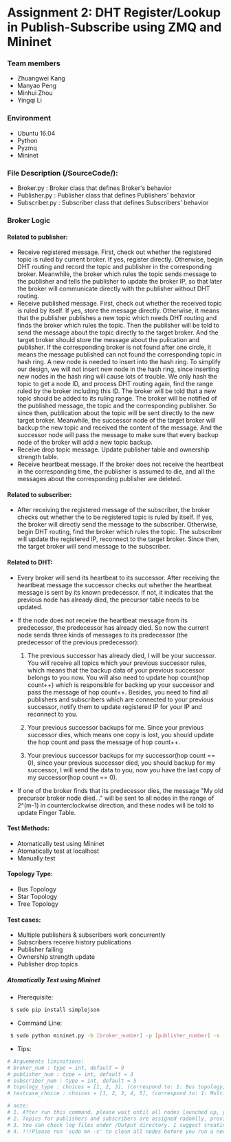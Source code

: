 # Assignment 2: DHT Register/Lookup in Publish-Subscribe using ZMQ and Mininet

### Team members

 - Zhuangwei Kang
 - Manyao Peng
 - Minhui Zhou
 - Yingqi Li

### Environment
  - Ubuntu 16.04
  - Python
  - Pyzmq
  - Mininet
  
### File Description (/SourceCode/):
  - Broker.py : Broker class that defines  Broker's behavior
  - Publisher.py : Publisher class that defines Publishers' behavior
  - Subscriber.py : Subscriber class that defines Subscribers' behavior
  
### Broker Logic
#### Related to publisher:  
 - Receive registered message. First, check out whether the registered topic is ruled by current broker. If yes, register directly. Otherwise, begin DHT routing and record the topic and publisher in the corresponding broker. Meanwhile, the broker which rules the topic sends message to the publisher and tells the publisher to update the broker IP, so that later the broker will communicate directly with the publisher without DHT routing.
 - Receive published message. First, check out whether the received topic is ruled by itself. If yes, store the message directly. Otherwise, it means that the publisher publishes a new topic which needs DHT routing and finds the broker which rules the topic. Then the publisher will be told to send the message about the topic directly to the target broker. And the target broker should store the message about the pulication and publisher. If the corresponding broker is not found after one circle, it means the message published can not found the corresponding topic in hash ring. A new node is needed to insert into the hash ring. To simplify our design, we will not insert new node in the hash ring, since inserting new nodes in the hash ring will cause lots of trouble. We only hash the topic to get a node ID, and process DHT routing again, find the range ruled by the broker including this ID. The broker will be told that a new topic should be added to its ruling range. The broker will be notified of the published message, the topic and the corresponding publisher. So since then, publication about the topic will be sent directly to the new target broker. Meanwhile, the successor node of the target broker will backup the new topic and received the content of the message. And the successor node will pass the message to make sure that every backup node of the broker will add a new topic backup.
 - Receive drop topic message. Update publisher table and ownership strength table.
 - Receive heartbeat message. If the broker does not receive the heartbeat in the corresponding time, the publisher is assumed to die, and all the messages about the corresponding publisher are deleted.
 
#### Related to subscriber:
 - After receiving the registered message of the subscriber, the broker checks out whether the to be registered topic is ruled by itself. If yes, the broker will directly send the message to the subscriber. Otherwise, begin DHT routing, find the broker which rules the topic. The subscriber will update the registered IP, reconnect to the target broker. Since then, the target broker will send message to the subscriber. 
 
#### Related to DHT:
 - Every broker will send its heartbeat to its successor. After receiving the heartbeat message the successor checks out whether the heartbeat message is sent by its known predecessor. If not, it indicates that the previous node has already died, the precursor table needs to be updated.
 - If the node does not receive the heartbeat message from its predecessor, the predecessor has already died. So now the current node sends three kinds of messages to its predecessor (the predecessor of the previous predecessor):
 
   1. The previous successor has already died, I will be your successor. You will receive all topics which your previous successor rules, which means that the backup data of your previous successor belongs to you now. You will also need to update hop count(hop count++) which is responsible for backing up your successor and pass the message of hop count++. Besides, you need to find all publishers and subscribers which are connected to your previous successor, notify them to update registered IP for your IP and reconnect to you.
   
   2. Your previous successor backups for me. Since your previous successor dies, which means one copy is lost, you should update the hop count and pass the message of hop count++.
   
   3. Your previous successor backups for my successor(hop count == 0), since your previous successor died, you should backup for my successor, I will send the data to you, now you have the last copy of my successor(hop count == 0).
   
 - If one of the broker finds that its predecessor dies, the message "My old precursor broker node died..." will be sent to all nodes in the range of 2^(m-1) in counterclockwise direction, and these nodes will be told to update Finger Table.
 
#### Test Methods:
  - Atomatically test using Mininet
  - Atomatically test at localhost
  - Manually test
  
#### Topology Type:
  - Bus Topology
  - Star Topology
  - Tree Topology 
  
#### Test cases:
- Multiple publishers & subscribers work concurrently
- Subscribers receive history publications
- Publisher failing
- Ownership strength update
- Publisher drop topics
##### Atomatically Test using Mininet
- Prerequisite:
```sh
 $ sudo pip install simplejson
```
- Command Line:
```sh
 $ sudo python mininet.py -b [broker_number] -p [publisher_number] -s [subscriber_num] -T [topology_type] -t [testcase_choice]
```
- Tips:
```sh
# Arguements liminitions:
# broker_num : type = int, default = 9
# publisher_num : type = int, default = 3
# subscriber_num : type = int, default = 5
# topology_type : choices = [1, 2, 3], (correspond to: 1: Bus topology, 2: Star topology, 3: Tree topology), default: 1: Bus topology
# testcase_choice : choices = [1, 2, 3, 4, 5], (correspond to: 1: Multiple publishers & subscribers work concurrently 2: Subscribers receive history publications 3: Publisher failing 4: Ownership strength feature 5: Publisher drop topics), default: Test 1: Multiple publishers & subscribers work concurrently

# note: 
# 1. After run this command, please wait until all nodes launched up, you would see sorts of Xterm CLIs. Press Ctr+c if you want to exit program.
# 2. Topics for publishers and subscribers are assigned radomlly, provided topics include: animals, foods, laptops, phones, universities and countries. If you find no subscriber received publications, please check if any publisher is publishing the expected topic.
# 3. You can check log files under /Output directory. I suggest creating a folder to store all log files after you run a test case. 
# 4. !!!Please run 'sudo mn -c' to clean all nodes before you run a new test.
```
 
 
